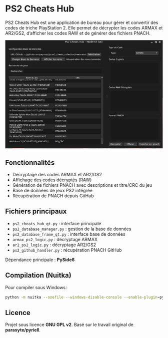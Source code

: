 # PS2 Cheats Hub

PS2 Cheats Hub est une application de bureau pour gérer et convertir des codes de triche PlayStation 2.
Elle permet de décrypter les codes ARMAX et AR2/GS2, d’afficher les codes RAW et de générer des fichiers PNACH.

![Capture d'écran de PS2 Cheats Hub](ps2_cheats_hub_qt_screen.jpg)

## Fonctionnalités

- Décryptage des codes ARMAX et AR2/GS2
- Affichage des codes décryptés (RAW)
- Génération de fichiers PNACH avec descriptions et titre/CRC du jeu
- Base de données de jeux PS2 intégrée
- Récupération de PNACH depuis GitHub

## Fichiers principaux

- `ps2_cheats_hub_qt.py` : interface principale
- `ps2_database_manager.py` : gestion de la base de données
- `ps2_database_frame_qt.py` : interface base de données
- `armax_ps2_logic.py` : décryptage ARMAX
- `ar2_ps2_logic.py` : décryptage AR2/GS2
- `ps2_github_handler.py` : récupération PNACH GitHub

Dépendance principale : **PySide6**

## Compilation (Nuitka)

Pour compiler sous Windows :
```bash
python -m nuitka --onefile --windows-disable-console --enable-plugin=pyside6 ps2_cheats_hub_qt.py
```

## Licence

Projet sous licence **GNU GPL v2**. Basé sur le travail original de **parasyte/pyriell**.

